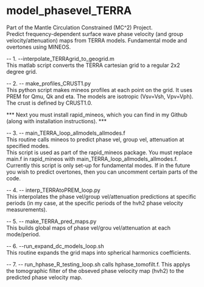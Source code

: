 # model_phasevel_TERRA
Part of the Mantle Circulation Constrained (MC^2) Project.  
Predict frequency-dependent surface wave phase velocity (and group velocity/attenuation) maps from TERRA models. Fundamental mode and overtones using MINEOS.  

-- 1. --interpolate_TERRAgrid_to_geogrid.m  
This matlab script converts the TERRA cartesian grid to a regular 2x2 degree grid.  

-- 2. -- make_profiles_CRUST1.py  
This python script makes mineos profiles at each point on the grid. It uses PREM for Qmu, Qk and eta. The models are isotropic (Vsv=Vsh, Vpv=Vph). The crust is defined by CRUST1.0.  

*** Next you must install rapid_mineos, which you can find in my Github (along with installation instructions). ***  

-- 3. -- main_TERRA_loop_allmodels_allmodes.f  
This routine calls mineos to predict phase vel, group vel, attenuation at specified modes.  
This script is used as part of the rapid_mineos package. You must replace main.f in rapid_mineos with main_TERRA_loop_allmodels_allmodes.f. 
Currently this script is only set-up for fundamental modes. If in the future you wish to predict overtones, then you can uncomment certain parts of the code.

-- 4. -- interp_TERRAtoPREM_loop.py  
This interpolates the phase vel/group vel/attenuation predictions at specific periods (in my case, at the specific periods of the hvh2 phase velocity measurements).  

-- 5. -- make_TERRA_pred_maps.py  
This builds global maps of phase vel/grou vel/attenuation at each mode/period.  

-- 6. --run_expand_dc_models_loop.sh  
This routine expands the grid maps into spherical harmonics coefficients.  

-- 7. -- run_hphase_R_testing_loop.sh
calls hphase_tomofilt.f. This applys the tomographic filter of the obseved phase velocity map (hvh2) to the predicted phase velocity map.  
